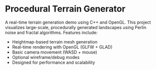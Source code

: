 # Procedural Terrain Generator
A real-time terrain generation demo using C++ and OpenGL.
This project visualizes large-scale, procedurally generated landscapes using Perlin noise and fractal algorithms. Features include:

 - Heightmap-based terrain mesh generation
 - Real-time rendering with OpenGL (GLFW + GLAD)
 - Basic camera movement (WASD + mouse)
 - Optional wireframe/debug modes
 - Designed for performance and scalability
